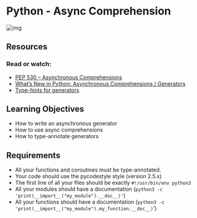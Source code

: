 # Python - Async Comprehension
![img](https://s3.amazonaws.com/alx-intranet.hbtn.io/uploads/medias/2019/12/ee85b9f67c384e29525b.png?X-Amz-Algorithm=AWS4-HMAC-SHA256&X-Amz-Credential=AKIARDDGGGOUSBVO6H7D%2F20231011%2Fus-east-1%2Fs3%2Faws4_request&X-Amz-Date=20231011T080949Z&X-Amz-Expires=86400&X-Amz-SignedHeaders=host&X-Amz-Signature=62a2dff46c158cb0c94ab3bc81456dde7e85d37f39243f9cad9a55f8e3b75a4c)

## Resources
### Read or watch:
- [PEP 530 – Asynchronous Comprehensions](https://peps.python.org/pep-0530/)
- [What’s New in Python: Asynchronous Comprehensions / Generators](https://www.blog.pythonlibrary.org/2017/02/14/whats-new-in-python-asynchronous-comprehensions-generators/)
- [Type-hints for generators](https://stackoverflow.com/questions/42531143/how-to-type-hint-a-generator-in-python-3)

## Learning Objectives
- How to write an asynchronous generator
- How to use async comprehensions
- How to type-annotate generators

## Requirements
- All your functions and coroutines must be type-annotated.
- Your code should use the pycodestyle style (version 2.5.x)
- The first line of all your files should be exactly `#!/usr/bin/env python3`
- All your modules should have a documentation (`python3 -c 'print(__import__("my_module").__doc__)'`)
- All your functions should have a documentation (`python3 -c 'print(__import__("my_module").my_function.__doc__)`')
